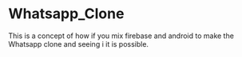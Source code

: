 # Whatsapp_Clone
This is a concept of how if you mix firebase and android to make the Whatsapp clone and seeing i it is possible.
